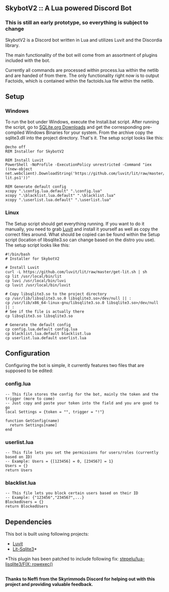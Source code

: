 ## SkybotV2 :: A Lua powered Discord Bot

### This is still an early prototype, so everything is subject to change

SkybotV2 is a Discord bot written in Lua and utilizes Luvit and the Discordia library.

The main functionality of the bot will come from an assortment of plugins included with the bot.

Currently all commands are processed within process.lua within the netlib and are handed of from there. The only functionality right now is to output Factoids, which is contained within the factoids.lua file within the netlib.

## Setup

### Windows

To run the bot under Windows, execute the Install.bat script. After running the script, go to [SQLite.org Downloads](https://sqlite.org/download.html) and get the corresponding pre-compiled Windows Binaries for your system. From the archive copy the sqlite3.dll into the project directory. That's it. The setup script looks like this:
```
@echo off
REM Installer for SkybotV2

REM Install Luvit
PowerShell -NoProfile -ExecutionPolicy unrestricted -Command "iex ((new-object net.webclient).DownloadString('https://github.com/luvit/lit/raw/master/get-lit.ps1'))"

REM Generate default config
xcopy ".\config.lua.default" ".\config.lua"
xcopy ".\blacklist.lua.default" ".\blacklist.lua"
xcopy ".\userlist.lua.default" ".\userlist.lua"
```

### Linux

The Setup script should get everything running. If you want to do it manually, you need to grab [Luvit](https://luvit.io/) and install it yourself as well as copy the correct files around. What should be copied can be found within the Setup script (location of libsqlite3.so can change based on the distro you use). The setup script looks like this:

```
#!/bin/bash
# Installer for SkybotV2

# Install Luvit
curl -L https://github.com/luvit/lit/raw/master/get-lit.sh | sh
cp lit /usr/local/bin/lit
cp luvi /usr/local/bin/luvi
cp luvit /usr/local/bin/luvit

# Copy libsqlite3.so to the project directory
cp /usr/lib/libsqlite3.so.0 libsqlite3.so>/dev/null || :
cp /usr/lib/x86_64-linux-gnu/libsqlite3.so.0 libsqlite3.so>/dev/null || :
# See if the file is actually there 
cp libsqlite3.so libsqlite3.so

# Generate the default config
cp config.lua.default config.lua
cp blacklist.lua.default blacklist.lua
cp userlist.lua.default userlist.lua
```

## Configuration

Configuring the bot is simple, it currently features two files that are supposed to be edited:

### config.lua
```
-- This file stores the config for the bot, mainly the token and the trigger (more to come)
-- Just copy and paste your token into the field and you are good to go
local Settings = {token = "", trigger = "!"}

function GetConfig(name)
  return Settings[name]
end
```

### userlist.lua
```
-- This file lets you set the permissions for users/roles (currently based on ID)
-- Example: Users = {[123456] = 0, [234567] = 1}
Users = {}
return Users
```

### blacklist.lua
```
-- This file lets you block certain users based on their ID
-- Example: {"123456","234567",...}
BlockedUsers = {}
return BlockedUsers
```

## Dependencies

This bot is built using following projects:
* [Luvit](https://github.com/luvit/luvit)
* [Lit-Sqlite3](https://github.com/SinisterRectus/lit-sqlite3)*

\*This plugin has been patched to include following fix: [stepelu/lua-ljsqlite3/FIX: rowexec()](https://github.com/stepelu/lua-ljsqlite3/commit/b954905003880105926ed51a01df2b5ac32701f1)

##

**Thanks to Neffi from the Skyrimmods Discord for helping out with this project and providing valuable feedback.**
